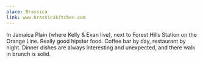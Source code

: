 ```yaml
---
place: Brassica
link: www.brassicakitchen.com
---
```

In Jamaica Plain (where Kelly & Evan live), next to Forest Hills Station on the Orange Line. Really good hipster food.  Coffee bar by day, restaurant by night.  Dinner dishes are always interesting and unexpected, and there walk in brunch is solid.